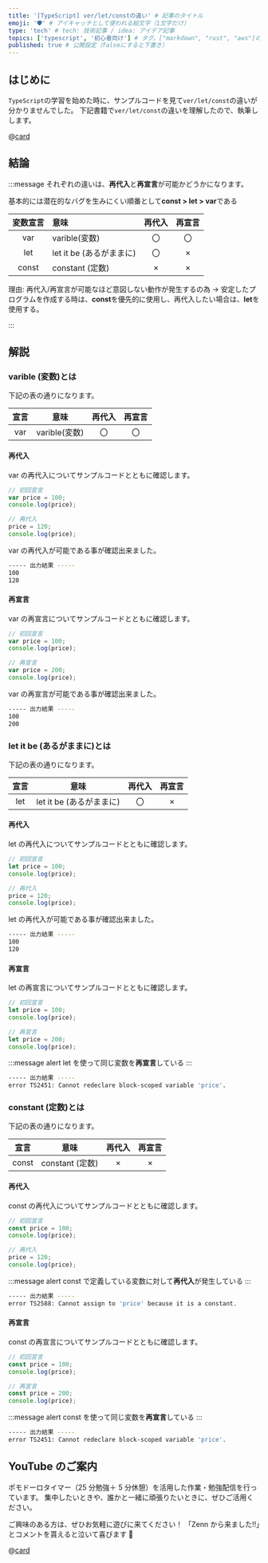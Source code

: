```yaml
---
title: '[TypeScript] ver/let/constの違い' # 記事のタイトル
emoji: '🛡' # アイキャッチとして使われる絵文字（1文字だけ）
type: 'tech' # tech: 技術記事 / idea: アイデア記事
topics: ['typescript', '初心者向け'] # タグ。["markdown", "rust", "aws"]のように指定する
published: true # 公開設定（falseにすると下書き）
---
```


## はじめに

`TypeScript`の学習を始めた時に、サンプルコードを見て`ver/let/const`の違いが分かりませんでした。
下記書籍で`ver/let/const`の違いを理解したので、執筆しします。

@[card](https://oukayuka.booth.pm/items/2368045)

## 結論

:::message
それぞれの違いは、**再代入**と**再宣言**が可能かどうかになります。

基本的には潜在的なバグを生みにくい順番として**const > let > var**である

| 変数宣言 | 意味                     | 再代入 | 再宣言 |
| :------: | :----------------------- | :----: | :----: |
|   var    | varible(変数)            |   〇   |   〇   |
|   let    | let it be (あるがままに) |   〇   |   ×    |
|  const   | constant (定数)          |   ×    |   ×    |

理由: 再代入/再宣言が可能なほど意図しない動作が発生するの為
→ 安定したプログラムを作成する時は、**const**を優先的に使用し、再代入したい場合は、**let**を使用する。

:::

## 解説

### varible (変数)とは

下記の表の通りになります。

| 宣言 |     意味      | 再代入 | 再宣言 |
| :--: | :-----------: | :----: | :----: |
| var  | varible(変数) |   〇   |   〇   |

#### 再代入

var の再代入についてサンプルコードとともに確認します。

```ts
// 初回宣言
var price = 100;
console.log(price);

// 再代入
price = 120;
console.log(price);
```

var の再代入が可能である事が確認出来ました。

```bash
----- 出力結果 -----
100
120
```

#### 再宣言

var の再宣言についてサンプルコードとともに確認します。

```ts
// 初回宣言
var price = 100;
console.log(price);

// 再宣言
var price = 200;
console.log(price);
```

var の再宣言が可能である事が確認出来ました。

```bash
----- 出力結果 -----
100
200
```

### let it be (あるがままに)とは

下記の表の通りになります。

| 宣言 |           意味           | 再代入 | 再宣言 |
| :--: | :----------------------: | :----: | :----: |
| let  | let it be (あるがままに) |   〇   |   ×    |

#### 再代入

let の再代入についてサンプルコードとともに確認します。

```ts
// 初回宣言
let price = 100;
console.log(price);

// 再代入
price = 120;
console.log(price);
```

let の再代入が可能である事が確認出来ました。

```bash
----- 出力結果 -----
100
120
```

#### 再宣言

let の再宣言についてサンプルコードとともに確認します。

```ts
// 初回宣言
let price = 100;
console.log(price);

// 再宣言
let price = 200;
console.log(price);
```

:::message alert
let を使って同じ変数を**再宣言**している
:::

```bash
----- 出力結果 -----
error TS2451: Cannot redeclare block-scoped variable 'price'.
```

### constant (定数)とは

下記の表の通りになります。

| 宣言  |      意味       | 再代入 | 再宣言 |
| :---: | :-------------: | :----: | :----: |
| const | constant (定数) |   ×    |   ×    |

#### 再代入

const の再代入についてサンプルコードとともに確認します。

```ts
// 初回宣言
const price = 100;
console.log(price);

// 再代入
price = 120;
console.log(price);
```

:::message alert
const で定義している変数に対して**再代入**が発生している
:::

```bash
----- 出力結果 -----
error TS2588: Cannot assign to 'price' because it is a constant.
```

#### 再宣言

const の再宣言についてサンプルコードとともに確認します。

```ts
// 初回宣言
const price = 100;
console.log(price);

// 再宣言
const price = 200;
console.log(price);
```

:::message alert
const を使って同じ変数を**再宣言**している
:::

```bash
----- 出力結果 -----
error TS2451: Cannot redeclare block-scoped variable 'price'.
```

## YouTube のご案内

ポモドーロタイマー（25 分勉強＋ 5 分休憩）を活用した作業・勉強配信を行っています。
集中したいときや、誰かと一緒に頑張りたいときに、ぜひご活用ください。

ご興味のある方は、ぜひお気軽に遊びに来てください！
「Zenn から来ました!!」とコメントを貰えると泣いて喜びます 🤣

@[card](https://www.youtube.com/@aew2sbee)
